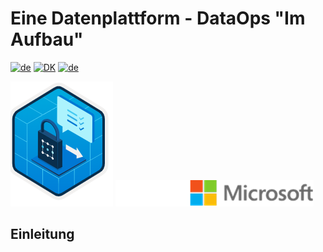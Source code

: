 # Eine Datenplattform - DataOps "Im Aufbau"

[![de](https://img.shields.io/badge/lang-en-red.svg)](README.md)
[![DK](https://img.shields.io/badge/lang-da--dk-green.svg)](README-da.md)
[![de](https://img.shields.io/badge/lang-de-yellow.svg)](README-de.md)

![security](../images/security.png) ![microsoft](../images/microsoft.png)

## Einleitung

